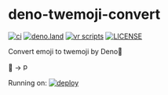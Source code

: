 # deno-twemoji-convert

[![ci](https://github.com/kawarimidoll/deno-twemoji-convert/workflows/ci/badge.svg)](.github/workflows/ci.yml)
[![deno.land](https://img.shields.io/badge/deno-%5E1.0.0-green?logo=deno)](https://deno.land)
[![vr scripts](https://badges.velociraptor.run/flat.svg)](https://velociraptor.run)
[![LICENSE](https://img.shields.io/badge/license-MIT-brightgreen)](LICENSE)

Convert emoji to twemoji by Deno🦕

🥳 →
<img src="https://twemoji.maxcdn.com/v/13.1.0/72x72/1f973.png" alt="partying" style="height:1rem;">

Running on:
[![deploy](https://deno.com/deno-deploy-button.svg)](https://twemoji.deno.dev/)
